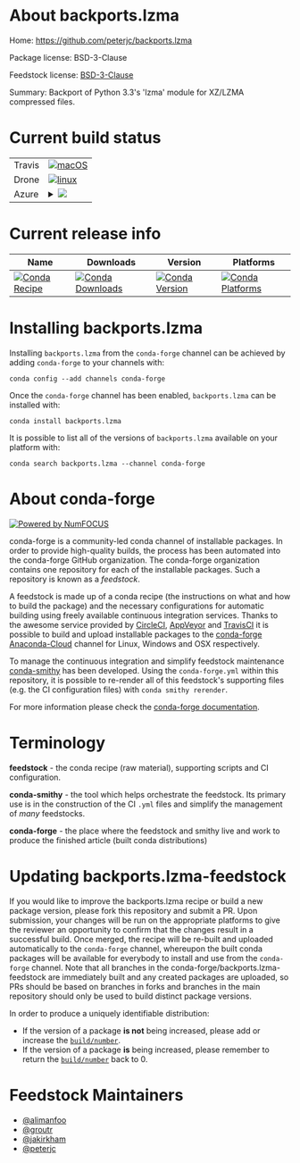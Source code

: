 About backports.lzma
====================

Home: https://github.com/peterjc/backports.lzma

Package license: BSD-3-Clause

Feedstock license: [BSD-3-Clause](https://github.com/conda-forge/backports.lzma-feedstock/blob/master/LICENSE.txt)

Summary: Backport of Python 3.3's 'lzma' module for XZ/LZMA compressed files.

Current build status
====================


<table><tr>
    <td>Travis</td>
    <td>
      <a href="https://travis-ci.com/conda-forge/backports.lzma-feedstock">
        <img alt="macOS" src="https://img.shields.io/travis/com/conda-forge/backports.lzma-feedstock/master.svg?label=macOS">
      </a>
    </td>
  </tr><tr>
    <td>Drone</td>
    <td>
      <a href="https://cloud.drone.io/conda-forge/backports.lzma-feedstock">
        <img alt="linux" src="https://img.shields.io/drone/build/conda-forge/backports.lzma-feedstock/master.svg?label=Linux">
      </a>
    </td>
  </tr>
    
  <tr>
    <td>Azure</td>
    <td>
      <details>
        <summary>
          <a href="https://dev.azure.com/conda-forge/feedstock-builds/_build/latest?definitionId=78&branchName=master">
            <img src="https://dev.azure.com/conda-forge/feedstock-builds/_apis/build/status/backports.lzma-feedstock?branchName=master">
          </a>
        </summary>
        <table>
          <thead><tr><th>Variant</th><th>Status</th></tr></thead>
          <tbody><tr>
              <td>linux_64_python3.6.____73_pypy</td>
              <td>
                <a href="https://dev.azure.com/conda-forge/feedstock-builds/_build/latest?definitionId=78&branchName=master">
                  <img src="https://dev.azure.com/conda-forge/feedstock-builds/_apis/build/status/backports.lzma-feedstock?branchName=master&jobName=linux&configuration=linux_64_python3.6.____73_pypy" alt="variant">
                </a>
              </td>
            </tr><tr>
              <td>linux_64_python3.6.____cpython</td>
              <td>
                <a href="https://dev.azure.com/conda-forge/feedstock-builds/_build/latest?definitionId=78&branchName=master">
                  <img src="https://dev.azure.com/conda-forge/feedstock-builds/_apis/build/status/backports.lzma-feedstock?branchName=master&jobName=linux&configuration=linux_64_python3.6.____cpython" alt="variant">
                </a>
              </td>
            </tr><tr>
              <td>linux_64_python3.7.____cpython</td>
              <td>
                <a href="https://dev.azure.com/conda-forge/feedstock-builds/_build/latest?definitionId=78&branchName=master">
                  <img src="https://dev.azure.com/conda-forge/feedstock-builds/_apis/build/status/backports.lzma-feedstock?branchName=master&jobName=linux&configuration=linux_64_python3.7.____cpython" alt="variant">
                </a>
              </td>
            </tr><tr>
              <td>linux_64_python3.8.____cpython</td>
              <td>
                <a href="https://dev.azure.com/conda-forge/feedstock-builds/_build/latest?definitionId=78&branchName=master">
                  <img src="https://dev.azure.com/conda-forge/feedstock-builds/_apis/build/status/backports.lzma-feedstock?branchName=master&jobName=linux&configuration=linux_64_python3.8.____cpython" alt="variant">
                </a>
              </td>
            </tr><tr>
              <td>linux_64_python3.9.____cpython</td>
              <td>
                <a href="https://dev.azure.com/conda-forge/feedstock-builds/_build/latest?definitionId=78&branchName=master">
                  <img src="https://dev.azure.com/conda-forge/feedstock-builds/_apis/build/status/backports.lzma-feedstock?branchName=master&jobName=linux&configuration=linux_64_python3.9.____cpython" alt="variant">
                </a>
              </td>
            </tr><tr>
              <td>linux_aarch64_python3.6.____73_pypy</td>
              <td>
                <a href="https://dev.azure.com/conda-forge/feedstock-builds/_build/latest?definitionId=78&branchName=master">
                  <img src="https://dev.azure.com/conda-forge/feedstock-builds/_apis/build/status/backports.lzma-feedstock?branchName=master&jobName=linux&configuration=linux_aarch64_python3.6.____73_pypy" alt="variant">
                </a>
              </td>
            </tr><tr>
              <td>linux_aarch64_python3.6.____cpython</td>
              <td>
                <a href="https://dev.azure.com/conda-forge/feedstock-builds/_build/latest?definitionId=78&branchName=master">
                  <img src="https://dev.azure.com/conda-forge/feedstock-builds/_apis/build/status/backports.lzma-feedstock?branchName=master&jobName=linux&configuration=linux_aarch64_python3.6.____cpython" alt="variant">
                </a>
              </td>
            </tr><tr>
              <td>linux_aarch64_python3.7.____cpython</td>
              <td>
                <a href="https://dev.azure.com/conda-forge/feedstock-builds/_build/latest?definitionId=78&branchName=master">
                  <img src="https://dev.azure.com/conda-forge/feedstock-builds/_apis/build/status/backports.lzma-feedstock?branchName=master&jobName=linux&configuration=linux_aarch64_python3.7.____cpython" alt="variant">
                </a>
              </td>
            </tr><tr>
              <td>linux_aarch64_python3.8.____cpython</td>
              <td>
                <a href="https://dev.azure.com/conda-forge/feedstock-builds/_build/latest?definitionId=78&branchName=master">
                  <img src="https://dev.azure.com/conda-forge/feedstock-builds/_apis/build/status/backports.lzma-feedstock?branchName=master&jobName=linux&configuration=linux_aarch64_python3.8.____cpython" alt="variant">
                </a>
              </td>
            </tr><tr>
              <td>linux_aarch64_python3.9.____cpython</td>
              <td>
                <a href="https://dev.azure.com/conda-forge/feedstock-builds/_build/latest?definitionId=78&branchName=master">
                  <img src="https://dev.azure.com/conda-forge/feedstock-builds/_apis/build/status/backports.lzma-feedstock?branchName=master&jobName=linux&configuration=linux_aarch64_python3.9.____cpython" alt="variant">
                </a>
              </td>
            </tr><tr>
              <td>linux_ppc64le_python3.6.____73_pypy</td>
              <td>
                <a href="https://dev.azure.com/conda-forge/feedstock-builds/_build/latest?definitionId=78&branchName=master">
                  <img src="https://dev.azure.com/conda-forge/feedstock-builds/_apis/build/status/backports.lzma-feedstock?branchName=master&jobName=linux&configuration=linux_ppc64le_python3.6.____73_pypy" alt="variant">
                </a>
              </td>
            </tr><tr>
              <td>linux_ppc64le_python3.6.____cpython</td>
              <td>
                <a href="https://dev.azure.com/conda-forge/feedstock-builds/_build/latest?definitionId=78&branchName=master">
                  <img src="https://dev.azure.com/conda-forge/feedstock-builds/_apis/build/status/backports.lzma-feedstock?branchName=master&jobName=linux&configuration=linux_ppc64le_python3.6.____cpython" alt="variant">
                </a>
              </td>
            </tr><tr>
              <td>linux_ppc64le_python3.7.____cpython</td>
              <td>
                <a href="https://dev.azure.com/conda-forge/feedstock-builds/_build/latest?definitionId=78&branchName=master">
                  <img src="https://dev.azure.com/conda-forge/feedstock-builds/_apis/build/status/backports.lzma-feedstock?branchName=master&jobName=linux&configuration=linux_ppc64le_python3.7.____cpython" alt="variant">
                </a>
              </td>
            </tr><tr>
              <td>linux_ppc64le_python3.8.____cpython</td>
              <td>
                <a href="https://dev.azure.com/conda-forge/feedstock-builds/_build/latest?definitionId=78&branchName=master">
                  <img src="https://dev.azure.com/conda-forge/feedstock-builds/_apis/build/status/backports.lzma-feedstock?branchName=master&jobName=linux&configuration=linux_ppc64le_python3.8.____cpython" alt="variant">
                </a>
              </td>
            </tr><tr>
              <td>linux_ppc64le_python3.9.____cpython</td>
              <td>
                <a href="https://dev.azure.com/conda-forge/feedstock-builds/_build/latest?definitionId=78&branchName=master">
                  <img src="https://dev.azure.com/conda-forge/feedstock-builds/_apis/build/status/backports.lzma-feedstock?branchName=master&jobName=linux&configuration=linux_ppc64le_python3.9.____cpython" alt="variant">
                </a>
              </td>
            </tr><tr>
              <td>osx_64_python3.6.____73_pypy</td>
              <td>
                <a href="https://dev.azure.com/conda-forge/feedstock-builds/_build/latest?definitionId=78&branchName=master">
                  <img src="https://dev.azure.com/conda-forge/feedstock-builds/_apis/build/status/backports.lzma-feedstock?branchName=master&jobName=osx&configuration=osx_64_python3.6.____73_pypy" alt="variant">
                </a>
              </td>
            </tr><tr>
              <td>osx_64_python3.6.____cpython</td>
              <td>
                <a href="https://dev.azure.com/conda-forge/feedstock-builds/_build/latest?definitionId=78&branchName=master">
                  <img src="https://dev.azure.com/conda-forge/feedstock-builds/_apis/build/status/backports.lzma-feedstock?branchName=master&jobName=osx&configuration=osx_64_python3.6.____cpython" alt="variant">
                </a>
              </td>
            </tr><tr>
              <td>osx_64_python3.7.____cpython</td>
              <td>
                <a href="https://dev.azure.com/conda-forge/feedstock-builds/_build/latest?definitionId=78&branchName=master">
                  <img src="https://dev.azure.com/conda-forge/feedstock-builds/_apis/build/status/backports.lzma-feedstock?branchName=master&jobName=osx&configuration=osx_64_python3.7.____cpython" alt="variant">
                </a>
              </td>
            </tr><tr>
              <td>osx_64_python3.8.____cpython</td>
              <td>
                <a href="https://dev.azure.com/conda-forge/feedstock-builds/_build/latest?definitionId=78&branchName=master">
                  <img src="https://dev.azure.com/conda-forge/feedstock-builds/_apis/build/status/backports.lzma-feedstock?branchName=master&jobName=osx&configuration=osx_64_python3.8.____cpython" alt="variant">
                </a>
              </td>
            </tr><tr>
              <td>osx_64_python3.9.____cpython</td>
              <td>
                <a href="https://dev.azure.com/conda-forge/feedstock-builds/_build/latest?definitionId=78&branchName=master">
                  <img src="https://dev.azure.com/conda-forge/feedstock-builds/_apis/build/status/backports.lzma-feedstock?branchName=master&jobName=osx&configuration=osx_64_python3.9.____cpython" alt="variant">
                </a>
              </td>
            </tr><tr>
              <td>osx_arm64_python3.8.____cpython</td>
              <td>
                <a href="https://dev.azure.com/conda-forge/feedstock-builds/_build/latest?definitionId=78&branchName=master">
                  <img src="https://dev.azure.com/conda-forge/feedstock-builds/_apis/build/status/backports.lzma-feedstock?branchName=master&jobName=osx&configuration=osx_arm64_python3.8.____cpython" alt="variant">
                </a>
              </td>
            </tr><tr>
              <td>osx_arm64_python3.9.____cpython</td>
              <td>
                <a href="https://dev.azure.com/conda-forge/feedstock-builds/_build/latest?definitionId=78&branchName=master">
                  <img src="https://dev.azure.com/conda-forge/feedstock-builds/_apis/build/status/backports.lzma-feedstock?branchName=master&jobName=osx&configuration=osx_arm64_python3.9.____cpython" alt="variant">
                </a>
              </td>
            </tr><tr>
              <td>win_64_python3.6.____cpython</td>
              <td>
                <a href="https://dev.azure.com/conda-forge/feedstock-builds/_build/latest?definitionId=78&branchName=master">
                  <img src="https://dev.azure.com/conda-forge/feedstock-builds/_apis/build/status/backports.lzma-feedstock?branchName=master&jobName=win&configuration=win_64_python3.6.____cpython" alt="variant">
                </a>
              </td>
            </tr><tr>
              <td>win_64_python3.7.____cpython</td>
              <td>
                <a href="https://dev.azure.com/conda-forge/feedstock-builds/_build/latest?definitionId=78&branchName=master">
                  <img src="https://dev.azure.com/conda-forge/feedstock-builds/_apis/build/status/backports.lzma-feedstock?branchName=master&jobName=win&configuration=win_64_python3.7.____cpython" alt="variant">
                </a>
              </td>
            </tr><tr>
              <td>win_64_python3.8.____cpython</td>
              <td>
                <a href="https://dev.azure.com/conda-forge/feedstock-builds/_build/latest?definitionId=78&branchName=master">
                  <img src="https://dev.azure.com/conda-forge/feedstock-builds/_apis/build/status/backports.lzma-feedstock?branchName=master&jobName=win&configuration=win_64_python3.8.____cpython" alt="variant">
                </a>
              </td>
            </tr><tr>
              <td>win_64_python3.9.____cpython</td>
              <td>
                <a href="https://dev.azure.com/conda-forge/feedstock-builds/_build/latest?definitionId=78&branchName=master">
                  <img src="https://dev.azure.com/conda-forge/feedstock-builds/_apis/build/status/backports.lzma-feedstock?branchName=master&jobName=win&configuration=win_64_python3.9.____cpython" alt="variant">
                </a>
              </td>
            </tr>
          </tbody>
        </table>
      </details>
    </td>
  </tr>
</table>

Current release info
====================

| Name | Downloads | Version | Platforms |
| --- | --- | --- | --- |
| [![Conda Recipe](https://img.shields.io/badge/recipe-backports.lzma-green.svg)](https://anaconda.org/conda-forge/backports.lzma) | [![Conda Downloads](https://img.shields.io/conda/dn/conda-forge/backports.lzma.svg)](https://anaconda.org/conda-forge/backports.lzma) | [![Conda Version](https://img.shields.io/conda/vn/conda-forge/backports.lzma.svg)](https://anaconda.org/conda-forge/backports.lzma) | [![Conda Platforms](https://img.shields.io/conda/pn/conda-forge/backports.lzma.svg)](https://anaconda.org/conda-forge/backports.lzma) |

Installing backports.lzma
=========================

Installing `backports.lzma` from the `conda-forge` channel can be achieved by adding `conda-forge` to your channels with:

```
conda config --add channels conda-forge
```

Once the `conda-forge` channel has been enabled, `backports.lzma` can be installed with:

```
conda install backports.lzma
```

It is possible to list all of the versions of `backports.lzma` available on your platform with:

```
conda search backports.lzma --channel conda-forge
```


About conda-forge
=================

[![Powered by NumFOCUS](https://img.shields.io/badge/powered%20by-NumFOCUS-orange.svg?style=flat&colorA=E1523D&colorB=007D8A)](http://numfocus.org)

conda-forge is a community-led conda channel of installable packages.
In order to provide high-quality builds, the process has been automated into the
conda-forge GitHub organization. The conda-forge organization contains one repository
for each of the installable packages. Such a repository is known as a *feedstock*.

A feedstock is made up of a conda recipe (the instructions on what and how to build
the package) and the necessary configurations for automatic building using freely
available continuous integration services. Thanks to the awesome service provided by
[CircleCI](https://circleci.com/), [AppVeyor](https://www.appveyor.com/)
and [TravisCI](https://travis-ci.com/) it is possible to build and upload installable
packages to the [conda-forge](https://anaconda.org/conda-forge)
[Anaconda-Cloud](https://anaconda.org/) channel for Linux, Windows and OSX respectively.

To manage the continuous integration and simplify feedstock maintenance
[conda-smithy](https://github.com/conda-forge/conda-smithy) has been developed.
Using the ``conda-forge.yml`` within this repository, it is possible to re-render all of
this feedstock's supporting files (e.g. the CI configuration files) with ``conda smithy rerender``.

For more information please check the [conda-forge documentation](https://conda-forge.org/docs/).

Terminology
===========

**feedstock** - the conda recipe (raw material), supporting scripts and CI configuration.

**conda-smithy** - the tool which helps orchestrate the feedstock.
                   Its primary use is in the construction of the CI ``.yml`` files
                   and simplify the management of *many* feedstocks.

**conda-forge** - the place where the feedstock and smithy live and work to
                  produce the finished article (built conda distributions)


Updating backports.lzma-feedstock
=================================

If you would like to improve the backports.lzma recipe or build a new
package version, please fork this repository and submit a PR. Upon submission,
your changes will be run on the appropriate platforms to give the reviewer an
opportunity to confirm that the changes result in a successful build. Once
merged, the recipe will be re-built and uploaded automatically to the
`conda-forge` channel, whereupon the built conda packages will be available for
everybody to install and use from the `conda-forge` channel.
Note that all branches in the conda-forge/backports.lzma-feedstock are
immediately built and any created packages are uploaded, so PRs should be based
on branches in forks and branches in the main repository should only be used to
build distinct package versions.

In order to produce a uniquely identifiable distribution:
 * If the version of a package **is not** being increased, please add or increase
   the [``build/number``](https://conda.io/docs/user-guide/tasks/build-packages/define-metadata.html#build-number-and-string).
 * If the version of a package **is** being increased, please remember to return
   the [``build/number``](https://conda.io/docs/user-guide/tasks/build-packages/define-metadata.html#build-number-and-string)
   back to 0.

Feedstock Maintainers
=====================

* [@alimanfoo](https://github.com/alimanfoo/)
* [@groutr](https://github.com/groutr/)
* [@jakirkham](https://github.com/jakirkham/)
* [@peterjc](https://github.com/peterjc/)

